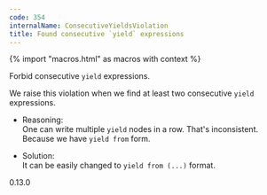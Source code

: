 ```yaml
---
code: 354
internalName: ConsecutiveYieldsViolation
title: Found consecutive `yield` expressions
---
```


{% import "macros.html" as macros with context %}

Forbid consecutive `yield` expressions.

We raise this violation when we find at least two consecutive `yield`
expressions.

  - Reasoning:  
    One can write multiple `yield` nodes in a row. That's inconsistent.
    Because we have `yield from` form.

  - Solution:  
    It can be easily changed to `yield from (...)` format.

<div class="versionadded">

0.13.0

</div>